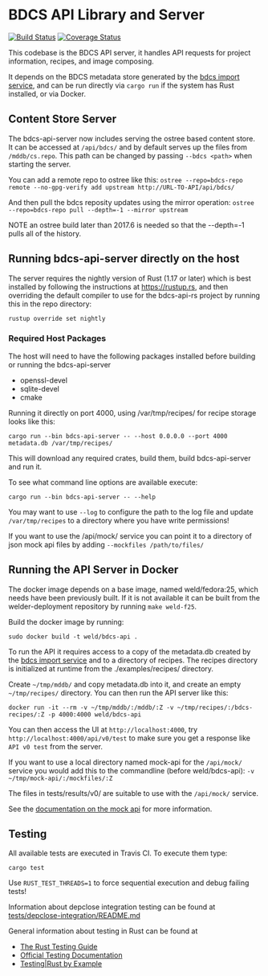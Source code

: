 # BDCS API Library and Server

[![Build Status](https://travis-ci.org/weldr/bdcs-api-rs.svg?branch=master)](https://travis-ci.org/weldr/bdcs-api-rs)
[![Coverage Status](https://coveralls.io/repos/github/weldr/bdcs-api-rs/badge.svg?branch=coverage)](https://coveralls.io/github/weldr/bdcs-api-rs?branch=coverage)

This codebase is the BDCS API server, it handles API requests for project
information, recipes, and image composing.

It depends on the BDCS metadata store generated by the [bdcs import
service](https://github.com/weldr/bdcs), and can be run directly via `cargo
run` if the system has Rust installed, or via Docker.

## Content Store Server

The bdcs-api-server now includes serving the ostree based content store. It can be accessed at
`/api/bdcs/` and by default serves up the files from `/mddb/cs.repo`. This path can be changed
by passing `--bdcs <path>` when starting the server.

You can add a remote repo to ostree like this:
`ostree --repo=bdcs-repo remote --no-gpg-verify add upstream http://URL-TO-API/api/bdcs/`

And then pull the bdcs reposity updates using the mirror operation:
`ostree --repo=bdcs-repo pull --depth=-1 --mirror upstream`

NOTE an ostree build later than 2017.6 is needed so that the --depth=-1 pulls all of the history.

## Running bdcs-api-server directly on the host

The server requires the nightly version of Rust (1.17 or later)
which is best installed by
following the instructions at https://rustup.rs, and then overriding the
default compiler to use for the bdcs-api-rs project by running this in the repo
directory:

`rustup override set nightly`

### Required Host Packages
The host will need to have the following packages installed before building or running the bdcs-api-server
* openssl-devel
* sqlite-devel
* cmake

Running it directly on port 4000, using /var/tmp/recipes/ for recipe storage
looks like this:

`cargo run --bin bdcs-api-server -- --host 0.0.0.0 --port 4000 metadata.db /var/tmp/recipes/`

This will download any required crates, build them, build bdcs-api-server and run it.

To see what command line options are available execute:

`cargo run --bin bdcs-api-server -- --help`

You may want to use `--log` to configure the path to the log file and update
`/var/tmp/recipes` to a directory where you have write permissions!

If you want to use the /api/mock/ service you can point it to a directory of
json mock api files by adding `--mockfiles /path/to/files/`


## Running the API Server in Docker

The docker image depends on a base image, named weld/fedora:25, which needs
have been previously built. If it is not available it can be built from
the welder-deployment repository by running `make weld-f25`.

Build the docker image by running:

`sudo docker build -t weld/bdcs-api .`

To run the API it requires access to a copy of the metadata.db created by the
[bdcs import service](https://github.com/weldr/bdcs) and to a directory of
recipes. The recipes directory is initialized at runtime from the
./examples/recipes/ directory.

Create `~/tmp/mddb/` and copy metadata.db into it, and create an empty
`~/tmp/recipes/` directory. You can then run the API server like this:

`docker run -it --rm -v ~/tmp/mddb/:/mddb/:Z -v ~/tmp/recipes/:/bdcs-recipes/:Z -p 4000:4000 weld/bdcs-api`

You can then access the UI at `http://localhost:4000`, try `http://localhost:4000/api/v0/test` to
make sure you get a response like `API v0 test` from the server.

If you want to use a local directory named mock-api for the `/api/mock/`
service you would add this to the commandline (before weld/bdcs-api):
`-v ~/tmp/mock-api/:/mockfiles/:Z`

The files in tests/results/v0/ are suitable to use with the `/api/mock/` service.

See the [documentation on the mock api](src/api/mock.rs) for more information.

## Testing

All available tests are executed in Travis CI. To execute them type:

`cargo test`

Use `RUST_TEST_THREADS=1` to force sequential execution and debug failing tests!

Information about depclose integration testing can be found at
[tests/depclose-integration/README.md](blob/master/tests/depclose-integration/)

General information about testing in Rust can be found at

* [The Rust Testing Guide](http://aturon.github.io/stability-dashboard/guide-testing.html)
* [Official Testing Documentation](https://doc.rust-lang.org/book/testing.html)
* [Testing|Rust by Example](http://rustbyexample.com/meta/test.html)
